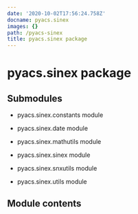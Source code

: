 ```yaml
---
date: '2020-10-02T17:56:24.758Z'
docname: pyacs.sinex
images: {}
path: /pyacs-sinex
title: pyacs.sinex package
---
```


# pyacs.sinex package

## Submodules


* pyacs.sinex.constants module


* pyacs.sinex.date module


* pyacs.sinex.mathutils module


* pyacs.sinex.sinex module


* pyacs.sinex.snxutils module


* pyacs.sinex.utils module


## Module contents
